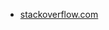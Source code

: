 * [stackoverflow.com](https://stackoverflow.com/questions/16615403/how-to-draw-a-circle-with-text-in-the-middle/16615701#16615701)
